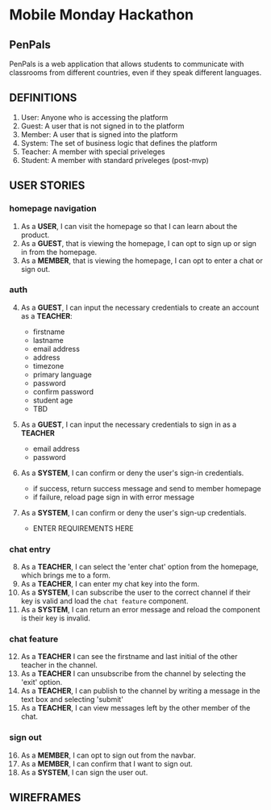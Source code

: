 # Mobile Monday Hackathon

## PenPals
PenPals is a web application that allows students to communicate with classrooms from different countries, even if they speak different languages.

## DEFINITIONS
1. User: Anyone who is accessing the platform
2. Guest: A user that is not signed in to the platform
3. Member: A user that is signed into the platform
4. System: The set of business logic that defines the platform
5. Teacher: A member with special priveleges
6. Student: A member with standard priveleges (post-mvp)

## USER STORIES

### homepage navigation
1. As a **USER**, I can visit the homepage so that I can learn about the product.
2. As a **GUEST**, that is viewing the homepage, I can opt to sign up or sign in from the homepage.
3. As a **MEMBER**, that is viewing the homepage, I can opt to enter a chat or sign out.


### auth
4. As a **GUEST**, I can input the necessary credentials to create an account as a **TEACHER**:
    - firstname
    - lastname
    - email address
    - address
    - timezone
    - primary language
    - password
    - confirm password
    - student age
    - TBD
5. As a **GUEST**, I can input the necessary credentials to sign in as a **TEACHER**
    - email address
    - password

6. As a **SYSTEM**, I can confirm or deny the user's sign-in credentials.
    - if success, return success message and send to member homepage
    - if failure, reload page sign in with error message

7. As a **SYSTEM**, I can confirm or deny the user's sign-up credentials.
    - ENTER REQUIREMENTS HERE

### chat entry
8. As a **TEACHER**, I can select the 'enter chat' option from the homepage, which brings me to a form.
9. As a **TEACHER**, I can enter my chat key into the form.
10. As a **SYSTEM**, I can subscribe the user to the correct channel if their key is valid and load the `chat feature` component.
11. As a **SYSTEM**, I can return an error message and reload the component is their key is invalid.

### chat feature
12. As a **TEACHER** I can see the firstname and last initial of the other teacher in the channel.
13. As a **TEACHER** I can unsubscribe from the channel by selecting the 'exit' option.
14. As a **TEACHER**, I can publish to the channel by writing a message in the text box and selecting 'submit'
15. As a **TEACHER**, I can view messages left by the other member of the chat. 

### sign out
16. As a **MEMBER**, I can opt to sign out from the navbar.
17. As a **MEMBER**, I can confirm that I want to sign out.
18. As a **SYSTEM**, I can sign the user out.


## WIREFRAMES
